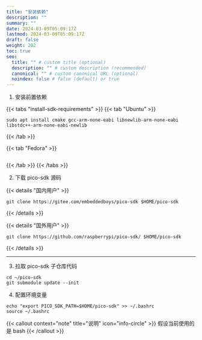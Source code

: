 ```yaml
---
title: "安装依赖"
description: ""
summary: ""
date: 2024-03-09T05:09:17Z
lastmod: 2024-03-09T05:09:17Z
draft: false
weight: 202
toc: true
seo:
  title: "" # custom title (optional)
  description: "" # custom description (recommended)
  canonical: "" # custom canonical URL (optional)
  noindex: false # false (default) or true
---
```


1. 安装前置依赖

{{< tabs "install-sdk-requirements" >}}
{{< tab "Ubuntu" >}}

```shell
sudo apt install cmake gcc-arm-none-eabi libnewlib-arm-none-eabi libstdc++-arm-none-eabi-newlib
```

{{< /tab >}}

{{< tab "Fedora" >}}

```shell
```

{{< /tab >}}
{{< /tabs >}}

2. 下载 pico-sdk 源码

{{< details "国内用户" >}}
```shell
git clone https://gitee.com/embeddedboys/pico-sdk $HOME/pico-sdk
```
{{< /details >}}


{{< details "国外用户" >}}
```shell
git clone https://github.com/raspberrypi/pico-sdk/ $HOME/pico-sdk
```
{{< /details >}}

-------------


3. 拉取 pico-sdk 子仓库代码

```shell
cd ~/pico-sdk
git submodule update --init
```

4. 配置环境变量

```shell
echo "export PICO_SDK_PATH=$HOME/pico-sdk" >> ~/.bashrc
source ~/.bashrc
```

{{< callout context="note" title="说明" icon="info-circle" >}} 假设当前使用的是 bash {{< /callout >}}